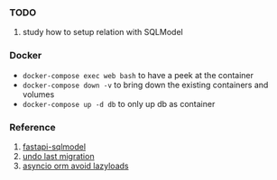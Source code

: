 
### TODO
1. study how to setup relation with SQLModel



### Docker
* `docker-compose exec web bash` to have a peek at the container
* `docker-compose down -v` to bring down the existing containers and volumes
* `docker-compose up -d db` to only up db as container

### Reference
1. [fastapi-sqlmodel](https://testdriven.io/blog/fastapi-sqlmodel/)
2. [undo last migration](https://stackoverflow.com/a/48242325/8937834)
3. [asyncio orm avoid lazyloads](https://docs.sqlalchemy.org/en/14/orm/extensions/asyncio.html#asyncio-orm-avoid-lazyloads)